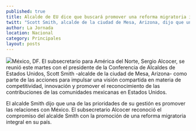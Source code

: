 ```yaml
---
published: true
title: Alcalde de EU dice que buscará promover una reforma migratoria integral
twitt: "Scott Smith, alcalde de la ciudad de Mesa, Arizona, dijo que una de las prioridades de su gestión es promover las relaciones con México."
author: La Jornada
location: Nacional
category: Principales
layout: posts
---
```


![](http://i.imgur.com/XIUxYp3m.jpg)México, DF. El subsecretario para América del Norte, Sergio Alcocer, se reunió este martes con el presidente de la Conferencia de Alcaldes de Estados Unidos, Scott Smith -alcalde de la ciudad de Mesa, Arizona- como parte de las acciones para impulsar una visión compartida en materia de competitividad, innovación y promover el reconocimiento de las contribuciones de las comunidades mexicanas en Estados Unidos.

El alcalde Smith dijo que una de las prioridades de su gestión es promover las relaciones con México. El subsecretario Alcocer reconoció el compromiso del alcalde Smith con la promoción de una reforma migratoria integral en su país.
